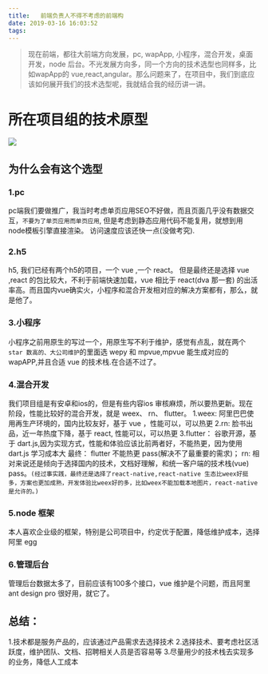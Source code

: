 ```yaml
---
title:   前端负责人不得不考虑的前端构
date: 2019-03-16 16:03:52
tags:
---
```


> 现在前端，都往大前端方向发展，pc, wapApp, 小程序，混合开发，桌面开发，node 后台。不光发展方向多，同一个方向的技术选型也同样多，比如wapApp的 vue,react,angular。那么问题来了，在项目中，我们到底应该如何展开我们的技术选型呢，我就结合我的经历讲一讲。

# 所在项目组的技术原型

![](https://pxw-my.oss-cn-hangzhou.aliyuncs.com/blog/20190821140941.jpg)
 
 ## 为什么会有这个选型

  ### 1.pc

   pc端我们要做推广，我当时考虑单页应用SEO不好做，而且页面几乎没有数据交互，`不要为了单页应用而单页应用`, 但是考虑到静态应用代码不能复用，就想到用 node模板引擎直接渲染。 访问速度应该还快一点(没做考究).

  ### 2.h5
     
   h5, 我们已经有两个h5的项目，一个 vue ,一个 react。 但是最终还是选择 vue ,react 的包比较大，不利于前端快速加载，vue 相比于 react(dva 那一套) 的出活率高。而且国内vue确实火，小程序和混合开发相对应的解决方案都有，那么，就是他了。

  ### 3.小程序

  小程序之前用原生的写过一个，用原生写不利于维护，感觉有点乱，就在两个 `star 数高的、大公司维护`的里面选 wepy 和 mpvue,mpvue 能生成对应的 wapAPP,并且合适 vue 的技术栈.在合适不过了。

  ### 4.混合开发

  我们项目组是有安卓和ios的，但是有些内容ios 审核麻烦，所以要热更新。现在阶段，性能比较好的混合开发，就是 weex、 rn、 flutter。
  1.weex: 阿里巴巴使用再生产环境的，国内比较友好，基于 vue ，性能可以，可以热更
  2.rn: 脸书出品，近一年热度下降，基于 react, 性能可以，可以热更
  3.flutter： 谷歌开源，基于 dart.js,因为实现方式，性能和体验应该比前两者好，不能热更，因为使用 dart.js 学习成本大
  最终： flutter 不能热更 pass(解决不了最重要的需求)； rn: 相对来说还是倾向于选择国内的技术，文档好理解，和统一客户端的技术栈(vue) pass。`(经过事实践，最终还是选择了react-native,react-native 生态比weex好挺多，方案也更加成熟，开发体验比weex好的多，比如weex不能加载本地图片，react-native是允许的。) `

  ### 5.node 框架

  本人喜欢企业级的框架，特别是公司项目中，约定优于配置，降低维护成本，选择阿里 egg

  ### 6.管理后台

  管理后台数据太多了，目前应该有100多个接口，vue 维护是个问题，而且阿里 ant design pro 很好用，就它了。

  ## 总结：

  1.技术都是服务产品的，应该通过产品需求去选择技术
  2.选择技术、要考虑社区活跃度，维护团队、文档、招聘相关人员是否容易等
  3.尽量用少的技术栈去实现多的业务，降低人工成本



 